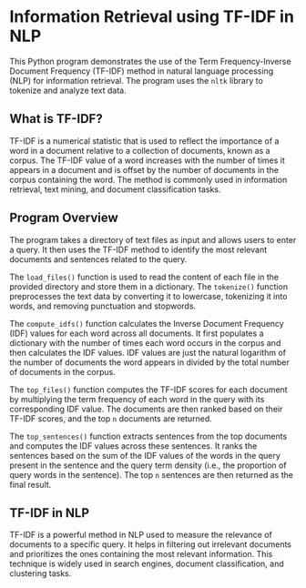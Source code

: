 # Information Retrieval using TF-IDF in NLP

This Python program demonstrates the use of the Term Frequency-Inverse Document Frequency (TF-IDF) method in natural language processing (NLP) for information retrieval. The program uses the `nltk` library to tokenize and analyze text data.

## What is TF-IDF?

TF-IDF is a numerical statistic that is used to reflect the importance of a word in a document relative to a collection of documents, known as a corpus. The TF-IDF value of a word increases with the number of times it appears in a document and is offset by the number of documents in the corpus containing the word. The method is commonly used in information retrieval, text mining, and document classification tasks.

## Program Overview

The program takes a directory of text files as input and allows users to enter a query. It then uses the TF-IDF method to identify the most relevant documents and sentences related to the query.

The `load_files()` function is used to read the content of each file in the provided directory and store them in a dictionary. The `tokenize()` function preprocesses the text data by converting it to lowercase, tokenizing it into words, and removing punctuation and stopwords.

The `compute_idfs()` function calculates the Inverse Document Frequency (IDF) values for each word across all documents. It first populates a dictionary with the number of times each word occurs in the corpus and then calculates the IDF values. IDF values are just the natural logarithm of the number of documents the word appears in divided by the total number of documents in the corpus.

The `top_files()` function computes the TF-IDF scores for each document by multiplying the term frequency of each word in the query with its corresponding IDF value. The documents are then ranked based on their TF-IDF scores, and the top `n` documents are returned.

The `top_sentences()` function extracts sentences from the top documents and computes the IDF values across these sentences. It ranks the sentences based on the sum of the IDF values of the words in the query present in the sentence and the query term density (i.e., the proportion of query words in the sentence). The top `n` sentences are then returned as the final result.

## TF-IDF in NLP

TF-IDF is a powerful method in NLP used to measure the relevance of documents to a specific query. It helps in filtering out irrelevant documents and prioritizes the ones containing the most relevant information. This technique is widely used in search engines, document classification, and clustering tasks.
